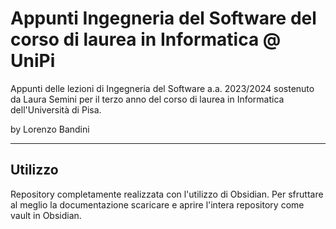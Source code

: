 # Appunti Ingegneria del Software del corso di laurea in Informatica @ UniPi
Appunti delle lezioni di Ingegneria del Software a.a. 2023/2024 sostenuto da Laura Semini per il terzo anno del corso di laurea in Informatica dell'Università di Pisa.

by Lorenzo Bandini

--- 

## Utilizzo

Repository completamente realizzata con l'utilizzo di Obsidian. Per sfruttare al meglio la documentazione scaricare e aprire l'intera repository come vault in Obsidian.

